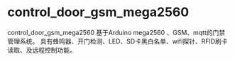 # control_door_gsm_mega2560
control_door_gsm_mega2560
基于Arduino mega2560 、GSM、mqtt的门禁管理系统。
具有蜂鸣器、开门检测、LED、SD卡黑白名单、wifi探针、RFID刷卡读取、及远程控制功能。
